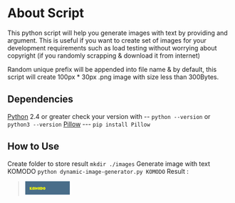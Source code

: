 # About Script

This python script will help you generate images with text by providing and argument. This is useful if you want to create set of images for your development requirements such as load testing without worrying about copyright (if you randomly scrapping & download it from internet)

Random unique prefix will be appended into file name & by default, this script will create 100px * 30px .png image with size less than 300Bytes.

## Dependencies

[Python](https://www.python.org/) 2.4 or greater check your version with -- `python --version`  or `python3 --version`
[Pillow](https://pillow.readthedocs.io/en/stable/)  --- `pip install Pillow` 

## How to Use

Create folder to store result `mkdir ./images`
Generate image with text KOMODO `python dynamic-image-generator.py KOMODO`
Result :  

> ![komodo](https://raw.githubusercontent.com/digitalismic/simple-dynamic-image-generator/main/images/fed22b65-KOMODO.png)
